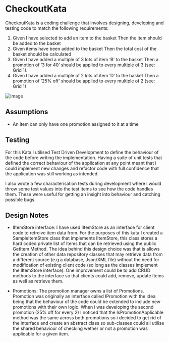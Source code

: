 # CheckoutKata
CheckoutKata is a coding challenge that involves designing, developing and testing code to match the following requirements:

1. Given I have selected to add an item to the basket Then the item should be added to the basket
2. Given items have been added to the basket Then the total cost of the basket should be calculated
3. Given I have added a multiple of 3 lots of item ‘B’ to the basket Then a promotion of ‘3 for 40’ should be applied to every multiple of 3 (see: Grid 1).
4. Given I have added a multiple of 2 lots of item ‘D’ to the basket Then a promotion of ‘25% off’ should be applied to every multiple of 2 (see: Grid 1)

![image](https://user-images.githubusercontent.com/19329568/180172511-3461d9bc-939f-4c3b-8e7f-1a1df56ff6c4.png)

## Assumptions
- An item can only have one promotion assigned to it at a time 

## Testing
For this Kata I utilised Test Driven Development to define the behaviour of the code before writing the implementation. Having a suite of unit tests that defined the correct behaviour of the application at any point meant that i could implement new changes and refactor code with full confidence that the application was still working as intended.

I also wrote a few characterisation tests during development where i would throw some test values into the test items to see how the code handles them. These were useful for getting an insight into behaviour and catching possible bugs.

## Design Notes
- IItemStore interface: I have used IItemStore as an interface for client code to retreive item data from. For the purposes of this kata I created a SampleItemStore class that implements IItemStore, this class stores a hard coded private list of Items that can be retrieved using the public GetItem Method. The idea behind this design choice was that is allows the creation of other data repository classes that may retrieve data from a different source (e.g a database, Json/XML file) without the need for modification of existing client code (so long as the classes implement the IItemStore interface). One improvement could be to add CRUD methods to the interface so that clients could add, remove, update Items as well as retrieve them.

- Promotions: The promotion manager owns a list of Promotions. Promotion was originally an interface called IPromotion with the idea being that the behaviour of the code could be extended to include new promotions with their own logic. When i was developing the second promotion (25% off for every 2) I noticed that the IsPromotionApplicable method was the same across both promotions so i decided to get rid of the interface and create an abstract class so sub-classes could all utilise the shared behaviour of checking wether or not a promotion was applicable for a given item. 
